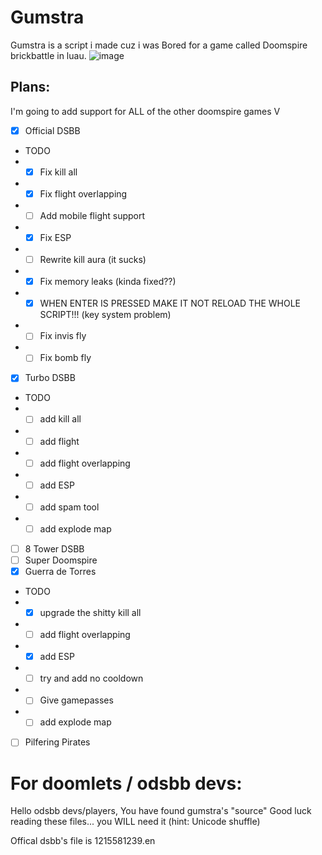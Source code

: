 # Gumstra
Gumstra is a script i made cuz i was Bored for a game called Doomspire brickbattle in luau.
![image](https://github.com/user-attachments/assets/6f79e09d-7fe7-47c1-80c8-a773ce4c63a0)

## Plans:

I'm going to add support for ALL of the other doomspire games V


- [x] Official DSBB
- TODO
- -  [x] Fix kill all
- -  [x] Fix flight overlapping
- -  [ ] Add mobile flight support
- -  [x] Fix ESP
- -  [ ] Rewrite kill aura (it sucks)
- -  [x] Fix memory leaks (kinda fixed??)
- -  [x] WHEN ENTER IS PRESSED MAKE IT NOT RELOAD THE WHOLE SCRIPT!!! (key system problem)

- -  [ ] Fix invis fly
- -  [ ] Fix bomb fly
- [x] Turbo DSBB
-  TODO
- -  [ ] add kill all
- -  [ ] add flight
- -  [ ] add flight overlapping
- -  [ ] add ESP
- -  [ ] add spam tool
- -  [ ] add explode map
- [ ] 8 Tower DSBB
- [ ] Super Doomspire
- [x] Guerra de Torres
-  TODO
- -  [x] upgrade the shitty kill all
- -  [ ] add flight overlapping
- -  [x] add ESP
- -  [ ] try and add no cooldown
- -  [ ] Give gamepasses
- -  [ ] add explode map
- [ ] Pilfering Pirates

# For doomlets / odsbb devs:
  
Hello odsbb devs/players, You have found gumstra's "source" Good luck reading these files... you WILL need it (hint: Unicode shuffle)

Offical dsbb's file is 1215581239.en